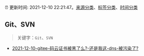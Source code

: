 :alarm_clock: 更新时间: 2021-12-10 22:21:47。[来源分类](../README.md)、[标签分类](../TAGS.md)、[时间分类](../TIMELINE.md)

## Git、SVN


> 关键字：`Git`、`SVN`



- [2021-12-10-gitee-码云证书被黑了么?-还是我这-dns-被污染了?](https://www.v2ex.com/t/821407) 
